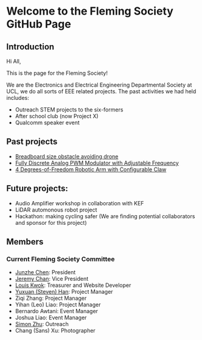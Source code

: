 # Welcome to the Fleming Society GitHub Page

## Introduction

Hi All,

This is the page for the Fleming Society! 

We are the Electronics and Electrical Engineering Departmental Society at UCL, we do all sorts of EEE related projects. The past activities we had held includes:
- Outreach STEM projects to the six-formers
- After school club (now Project X)
- Qualcomm speaker event

## Past projects

- [Breadboard size obstacle avoiding drone](https://github.com/Junzhe-Chen/Two-wheels-breadboard-drone)
- [Fully Discrete Analog PWM Modulator with Adjustable Frequency](https://github.com/Junzhe-Chen/PWM-Modulator-Circuit)
- [4 Degrees-of-Freedom Robotic Arm with Configurable Claw](https://github.com/Fleming-Society/Microservo-Robotic-Arm)

## Future projects:

- Audio Amplifier workshop in collaboration with KEF
- LiDAR automonous robot project
- Hackathon: making cycling safer (We are finding potential collaborators and sponsor for this project)

## Members
### Current Fleming Society Committee
- [Junzhe Chen](https://github.com/Junzhe-Chen): President
- [Jeremy Chan](https://github.com/JeremyC53): Vice President
- [Louis Kwok](https://github.com/louislfkwok): Treasurer and Website Developer
- [Yuxuan (Steven) Han](https://github.com/VansamaDungeonMaster): Project Manager
- Ziqi Zhang: Project Manager
- Yihan (Leo) Liao: Project Manager
- Bernardo Awtani: Event Manager
- Joshua Liao: Event Manager
- [Simon Zhu](https://github.com/Simonzhu04): Outreach
- Chang (Sans) Xu: Photographer


